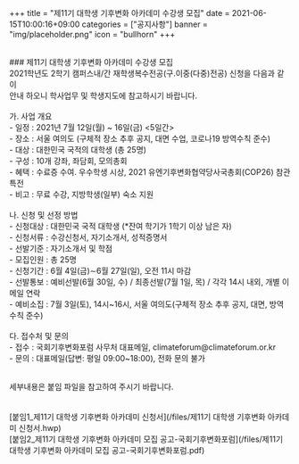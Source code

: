 +++
title = "제11기 대학생 기후변화 아카데미 수강생 모집"
date = 2021-06-15T10:00:16+09:00
categories = ["공지사항"]
banner = "img/placeholder.png"
icon = "bullhorn"
+++
<!--more-->

<br>
### 제11기 대학생 기후변화 아카데미 수강생 모집

<br>
2021학년도 2학기 캠퍼스내/간 재학생복수전공(구.이중(다중)전공) 신청을 다음과 같이 <br>
   안내 하오니 학사업무 및 학생지도에 참고하시기 바랍니다.
<br>
<br>
가. 사업 개요 <br>
- 일정 : 2021년 7월 12일(월) ~ 16일(금) <5일간><br>
- 장소 : 서울 여의도 (구체적 장소 추후 공지, 대면 수업, 코로나19 방역수칙 준수)<br>
- 대상 : 대한민국 국적의 대학생 (총 25명)<br>
- 구성 : 10개 강좌, 좌담회, 모의총회<br>
- 혜택 : 수료증 수여. 우수학생 시상, 2021 유엔기후변화협약당사국총회(COP26) 참관 특전<br>
- 비고 : 무료 수강, 지방학생(일부) 숙소 지원
    <br>
    <br>
  나. 신청 및 선정 방법<br>
  - 신청대상 : 대한민국 국적 대학생 (*잔여 학기가 1학기 이상 남은 자)<br>
- 신청서류 : 수강신청서, 자기소개서, 성적증명서<br>
- 선발기준 : 자기소개서 및 학점<br>
- 모집인원 : 총 25명<br>
- 신청기간 : 6월 4일(금)∼6월 27일(일), 오전 11시 마감<br>
- 선발통보 : 예비선발(6월 30일, 수) / 최종선발(7월 1일, 목) / 각각 14시 내외, 개별 이메일 연락<br>
- 예비소집 : 7월 3일(토), 14시~16시, 서울 여의도(구체적 장소 추후 공지, 대면, 방역수칙 준수)<br>
    <br>
다. 접수처 및 문의 <br>
- 접수 : 국회기후변화포럼 사무처 대표메일, climateforum@climateforum.or.kr<br>
- 문의 : 대표메일(답변: 평일 09:00~18:00), 전화 문의 불가<br>
   <br>

세부내용은 붙임 파일을 참고하여 주시기 바랍니다.
<br>
<br>
<br>
[붙임1_제11기 대학생 기후변화 아카데미 신청서](/files/제11기 대학생 기후변화 아카데미 신청서.hwp)
<br>
[붙임2_제11기 대학생 기후변화 아카데미 모집 공고-국회기후변화포럼](/files/제11기 대학생 기후변화 아카데미 모집 공고-국회기후변화포럼.pdf)
<br>
<br>
<br>
